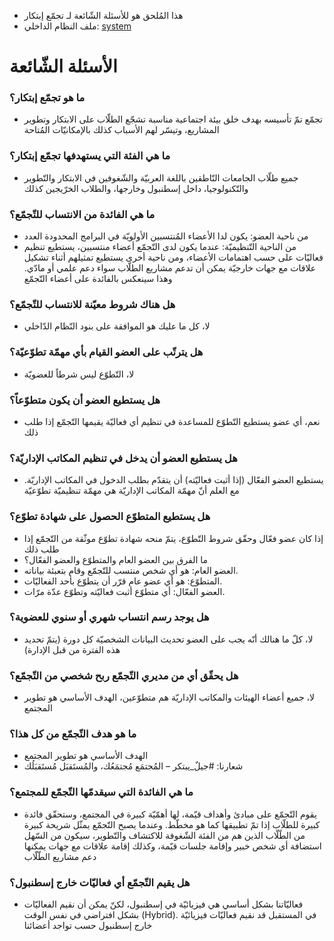 - هذا المُلحق هو للأسئلة الشّائعة لـ تجمّع إبتكار
- ملف النظام الداخلي: [system](readme.md./)

# الأسئلة الشّائعة
### ما هو تجمّع إبتكار؟
- تجمّع تمّ تأسيسه بهدف خلق بيئة اجتماعية مناسبة تشجّع الطلّاب على الابتكار وتطوير المشاريع، وتيسّر لهم الأسباب كذلك بالإمكانيّات المُتاحة

### ما هي الفئة التي يستهدفها تجمّع إبتكار؟
- جميع طلّاب الجامعات النّاطقين باللغة العربيّة والشّغوفين في الابتكار والتّطوير والتّكنولوجيا، داخل إسطنبول وخارجها، والطلاب الخرّيجين كذلك

### ما هي الفائدة من الانتساب للتّجمّع؟
- من ناحية العضو: يكون لدا الأعضاء المُنتسبين الأولويّة في البرامج المحدودة العدد
- من الناحية التّنظيميّة: عندما يكون لدى التّجمّع أعضاء منتسبين، يستطيع تنظيم فعاليّات على حسب اهتمامات الأعضاء، ومن ناحية أخرى يستطيع تمثيلهم أثناء تشكيل علاقات مع جهات خارجيّة يمكن أن تدعم مشاريع الطلّاب سواء دعم علمي أو مادّي. وهذا سينعكس بالفائدة على أعضاء التّجمّع

### هل هناك شروط معيّنة للانتساب للتّجمّع؟
- لا، كل ما عليك هو الموافقة على بنود النّظام الدّاخلي

### هل يترتّب على العضو القيام بأي مهمّة تطوّعيّة؟
- لا، التّطوّع ليس شرطاً للعضويّة

### هل يستطيع العضو أن يكون متطوّعاً؟
- نعم، أي عضو يستطيع التّطوّع للمساعدة في تنظيم أي فعاليّة يقيمها التّجمّع إذا طلب ذلك

### هل يستطيع العضو أن يدخل في تنظيم المكاتب الإداريّة؟
- يستطيع العضو الفعّال (إذا أثبت فعاليّته) أن يتقدّم بطلب الدخول في المكاتب الإداريّة. مع العلم أنّ مهمّة المكاتب الإداريّة هي مهمّة تنظيميّة تطوّعيّة

### هل يستطيع المتطوّع الحصول على شهادة تطوّع؟
- إذا كان عضو فعّال وحقّق شروط التّطوّع، يتمّ منحه شهادة تطوّع موثّقة من التّجمّع إذا طلب ذلك
- ما الفرق بين العضو العام والمتطوّع والعضو الفعّال؟
- العضو العام: هو أي شخص منتسب للتّجمّع وقام بتعبئة بياناته.
- المتطوّع: هو أي عضو عام قرّر أن يتطوّع بأحد الفعاليّات.
- العضو الفعّال: أي متطوّع أثبت فعاليّته وتطوّع عدّة مرّات.

### هل يوجد رسم انتساب شهري أو سنوي للعضوية؟
- لا، كلّ ما هنالك أنّه يجب على العضو تحديث البيانات الشخصيّة كل دورة (يتمّ تحديد هذه الفترة من قبل الإدارة)

### هل يحقّق أي من مديري التّجمّع ربح شخصي من التّجمّع؟
- لا، جميع أعضاء الهيئات والمكاتب الإداريّة هم متطوّعين، الهدف الأساسي هو تطوير المجتمع

### ما هو هدف التّجمّع من كل هذا؟
- الهدف الأساسي هو تطوير المجتمع
- شعارنا: #جيلٌ_يبتكر – المُجتمَع مُجتمَعُك، والمُستَقبَل مُستَقبَلُك

### ما هي الفائدة التي سيقدمّها التّجمّع للمجتمع؟
- يقوم التّجمّع على مبادئ وأهداف قيّمة، لها أهمّيّة كبيرة في المجتمع، وستحقّق فائدة كبيرة للطلّاب إذا تمّ تطبيقها كما هو مخطّط. وعندما يصبح التّجمّع يمثّل شريحة كبيرة من الطّلّاب الذين هم من الفئة الشّغوفة للاكتشاف والتّطوير، سيكون من السّهل استضافة أي شخص خبير وإقامة جلسات قيّمة، وكذلك إقامة علاقات مع جهات يمكنها دعم مشاريع الطّلّاب

### هل يقيم التّجمّع أي فعاليّات خارج إسطنبول؟
- فعاليّاتنا بشكل أساسي هي فيزيائيّة في إسطنبول، لكنّ يمكن أن نقيم الفعاليّات بشكل افتراضي في نفس الوقت (Hybrid). في المستقبل قد نقيم فعاليّات فيزيائيّة خارج إسطنبول حسب تواجد أعضائنا



